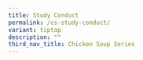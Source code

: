 ```yaml
---
title: Study Conduct
permalink: /cs-study-conduct/
variant: tiptap
description: ""
third_nav_title: Chicken Soup Series
---
```

